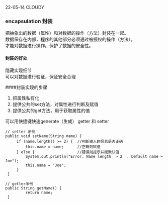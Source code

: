 22-05-14  CLOUDY  
### encapsulation 封装  
把抽象出的数据（属性）和对数据的操作（方法）封装在一起。  
数据保存在内部，程序的其他部分必须通过被授权的操作（方法），  
才能对数据进行操作。保护了数据的安全性。  
       
  #### 封装的好处  
  隐藏实现细节  
  可以对数据进行验证，保证安全合理  
    
  ####封装实现的步骤      
1. 把属性私有化
1. 提供公共的set方法，对属性进行判断及赋值  
1. 提供公共的get方法，用于获取属性的值    

可以用快捷键快速generate（生成） getter 和 setter  
```   
// setter 示例
public void setName(String name) {
     if (name.length() >= 2) {  //判断输入的信息是否正确
         this.name = name;      //正确则赋值
     } else {                   //错误则提示并赋默认值
         System.out.println("Error. Name length  > 2  . Default name = Joe");
         this.name = "Joe";
     }
 }
```
``` 
// getter示例
public String getName() {
         return name;
 }
```  
  

 
